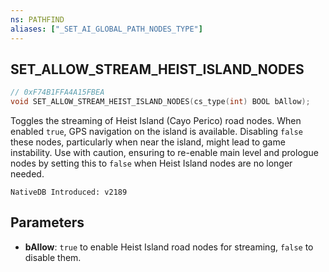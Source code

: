 ```yaml
---
ns: PATHFIND
aliases: ["_SET_AI_GLOBAL_PATH_NODES_TYPE"]
---
```

## SET_ALLOW_STREAM_HEIST_ISLAND_NODES

```c
// 0xF74B1FFA4A15FBEA
void SET_ALLOW_STREAM_HEIST_ISLAND_NODES(cs_type(int) BOOL bAllow);
```

Toggles the streaming of Heist Island (Cayo Perico) road nodes. When enabled `true`, GPS navigation on the island is available. Disabling `false` these nodes, particularly when near the island, might lead to game instability. Use with caution, ensuring to re-enable main level and prologue nodes by setting this to `false` when Heist Island nodes are no longer needed.

```
NativeDB Introduced: v2189
```

## Parameters
* **bAllow**: `true` to enable Heist Island road nodes for streaming, `false` to disable them.
